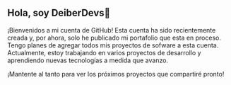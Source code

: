 ## Hola, soy DeiberDevs👋

¡Bienvenidos a mi cuenta de GitHub! Esta cuenta ha sido recientemente creada y, por ahora, solo he publicado mi portafolio que esta en proceso. Tengo planes de agregar todos mis proyectos de sofware a esta cuenta. Actualmente, estoy trabajando en varios proyectos de desarrollo y aprendiendo nuevas tecnologías a medida que avanzo.

¡Mantente al tanto para ver los próximos proyectos que compartiré pronto!

<!--
**deiber22/deiber22** is a ✨ _special_ ✨ repository because its `README.md` (this file) appears on your GitHub profile.

Here are some ideas to get you started:

- 🔭 I’m currently working on ...
- 🌱 I’m currently learning ...
- 👯 I’m looking to collaborate on ...
- 🤔 I’m looking for help with ...
- 💬 Ask me about ...
- 📫 How to reach me: ...
- 😄 Pronouns: ...
- ⚡ Fun fact: ...
-->
